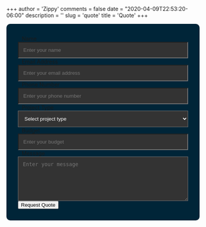 +++
author = 'Zippy'
comments = false
date = "2020-04-09T22:53:20-06:00"
description = ''
slug = 'quote'
title = 'Quote'
+++

<!DOCTYPE HTML>
<body>
<form name="quote-request" class="quote-request-form" action="/thank-you/" method="POST" data-netlify="true">
    <input type="hidden" name="form-name" value="quote-request" />
    <div class="form-group">
        <label class="form-label" for="Name"><i class="fas fa-user"></i>Name</label>
        <input id="quote-request-name" name="Name" type="text" placeholder="Enter your name" class="form-input" required="" autocomplete="off">
    </div>
    <div class="form-group">
        <label class="form-label" for="Email"><i class="fas fa-envelope"></i>Email Address</label>
        <input id="quote-request-email" name="Email" type="email" placeholder="Enter your email address" class="form-input" required="" autocomplete="off">
    </div>
    <div class="form-group">
        <label class="form-label" for="Phone"><i class="fas fa-phone"></i>Phone Number</label>
        <input id="quote-request-phone" name="Phone" type="text" placeholder="Enter your phone number" class="form-input" required="" autocomplete="off">
    </div>
    <div class="form-group">
        <label class="form-label" for="ProjectType"><i class="fas fa-clipboard"></i>Project Type</label>
        <select id="quote-request-project-type" name="ProjectType" class="form-input" required="">
            <option value="" disabled="" selected="">Select project type</option>
            <option value="Digital Nomad">Digital Nomad</option>
            <option value="Hugo Websites">Hugo Websites</option>
            <option value="Cloud">Cloud</option>
            <option value="Consulting">Consulting</option>
            <option value="Other">Other</option>
        </select>
    </div>
    <div class="form-group">
    <label class="form-label" for="Budget"><i class="fas fa-money-bill-wave"></i>Budget</label>
    <input id="quote-request-budget" name="Budget" type="text" placeholder="Enter your budget" class="form-input" required="" autocomplete="off" oninput="if(!this.value.startsWith('$')){this.value = '$' + this.value}">
    <span class="error">Please enter a valid number.</span>
</div>
<div class="form-group">
        <label class="form-label" for="Message"><i class="fas fa-pencil-alt"></i>Message</label>
        <textarea class="form-input" id="quote-request-message" name="Message" placeholder="Enter your message" rows="6"></textarea>
    </div>
    <div class="form-group">
        <button type="submit" value="Submit" id="Form-submit" class="btn-submit"><i class="fas fa-paper-plane"></i>Request Quote</button>
    </div>
</form>

<script>
document.addEventListener('DOMContentLoaded', function() {
  const budgetField = document.getElementById('quote-request-budget');
  const errorSpan = document.querySelector('.error');

  budgetField.addEventListener('input', function() {
    let budgetValue = budgetField.value.trim().replace('$', '').replace(',', '');
    if (!isNaN(budgetValue) || budgetValue === '') {
      budgetField.value = '$' + parseFloat(budgetValue).toLocaleString();
      errorSpan.classList.remove('show');
    } else {
      errorSpan.classList.add('show');
    }
  });

  budgetField.addEventListener('keydown', function(event) {
    if (event.key === 'Backspace' || event.key === 'Delete') {
      budgetField.value = budgetField.value.replace('$', '');
    }
  });

  const form = document.querySelector('.quote-request-form');
  form.addEventListener('submit', function(e) {
    const budgetValue = budgetField.value.trim().replace('$', '').replace(',', '');
    if (!isNaN(budgetValue)) {
      budgetField.value = budgetValue;
      budgetField.dispatchEvent(new Event('input'));
    } else {
      errorSpan.classList.add('show');
      e.preventDefault();
    }
  });
});


  </script>

</body>
 <style>
        .quote-request-form {
            background-color: #002538;
            border: none;
            padding: 30px;
            border-radius: 10px;
        }

        .form-label {
            display: flex;
            align-items: center;
            margin-bottom: 10px;
            font-size: 18px;
            font-weight: 600;
            color: #fff;
        }

        .form-label i {
            font-size: 20px;
            margin-right: 10px;
        }

        .form-input {
            display: block;
            width: 100%;
            padding: 12px;
            background-color: #333;
            color: #fff;
        }

        .error {
            display: none;
            color: red;
            font-size: 14px;
            margin-top: 5px;
        }

        .error.show {
            display: block;
        }
    </style>
